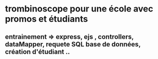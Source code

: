 # trombinoscope pour une école avec promos et étudiants

## entrainement => express, ejs , controllers, dataMapper, requete SQL base de données, création d'étudiant ..
